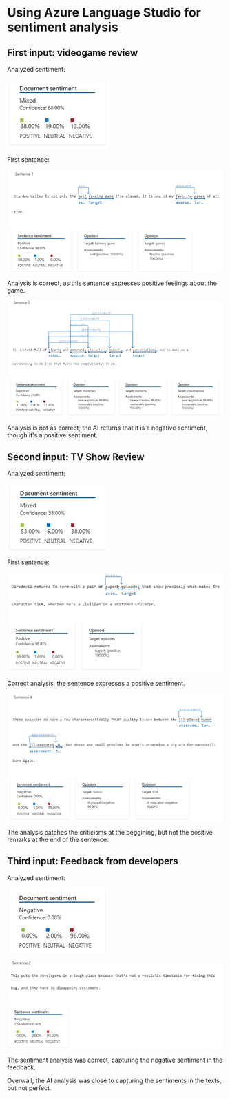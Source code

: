 # Using Azure Language Studio for sentiment analysis

## First input: videogame review

Analyzed sentiment:

![img1](/1_sentiment-analysis/imgs/stardew-review.png)

First sentence:

![img2](/1_sentiment-analysis/imgs/stardew-sentence-1.png)

Analysis is correct, as this sentence expresses positive feelings about the game.

![img3](/1_sentiment-analysis/imgs/stardew-sentence-3.png)

Analysis is not as correct; the AI returns that it is a negative sentiment, though it's a positive sentiment.

## Second input: TV Show Review

Analyzed sentiment:

![img4](/1_sentiment-analysis/imgs/show-review.png)

First sentence:

![img5](/1_sentiment-analysis/imgs/show-1.png)

Correct analysis, the sentence expresses a positive sentiment.

![img6](/1_sentiment-analysis/imgs/show-2.png)

The analysis catches the criticisms at the beggining, but not the positive remarks at the end of the sentence.

## Third input: Feedback from developers

Analyzed sentiment:

![img7](/1_sentiment-analysis/imgs/feedback-review.png)

![img8](/1_sentiment-analysis/imgs/feedback-1.png)

The sentiment analysis was correct, capturing the negative sentiment in the feedback.

Overwall, the AI analysis was close to capturing the sentiments in the texts, but not perfect.
